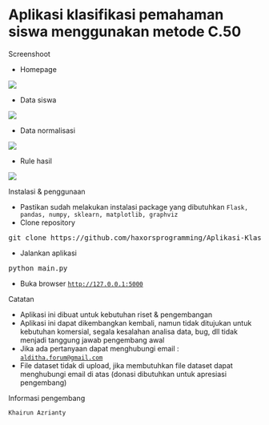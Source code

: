 # Aplikasi klasifikasi pemahaman siswa menggunakan metode C.50

Screenshoot 

- Homepage
<img src="https://s3.jagoanstorage.com/aditia-storage/ScienceProject/Aplikasi-Klasifikasi-Pemahaman-Siswa-C50/ss/homepage.png">

- Data siswa 
<img src="https://s3.jagoanstorage.com/aditia-storage/ScienceProject/Aplikasi-Klasifikasi-Pemahaman-Siswa-C50/ss/data_siswa.png">

- Data normalisasi 
<img src="https://s3.jagoanstorage.com/aditia-storage/ScienceProject/Aplikasi-Klasifikasi-Pemahaman-Siswa-C50/ss/normalisasi_data.png">

- Rule hasil 
<img src="https://s3.jagoanstorage.com/aditia-storage/ScienceProject/Aplikasi-Klasifikasi-Pemahaman-Siswa-C50/ss/prediksi.png">

Instalasi & penggunaan

- Pastikan sudah melakukan instalasi package yang dibutuhkan <code>Flask, pandas, numpy, sklearn, matplotlib, graphviz</code>
- Clone repository
<pre>git clone https://github.com/haxorsprogramming/Aplikasi-Klasifikasi-Pemahaman-Siswa-C50</pre>

- Jalankan aplikasi
<pre>python main.py</pre>

- Buka browser <code>http://127.0.0.1:5000</code>

Catatan

- Aplikasi ini dibuat untuk kebutuhan riset & pengembangan
- Aplikasi ini dapat dikembangkan kembali, namun tidak ditujukan untuk kebutuhan komersial, segala kesalahan analisa data, bug, dll tidak menjadi tanggung jawab pengembang awal
- Jika ada pertanyaan dapat menghubungi email : <code>alditha.forum@gmail.com</code>
- File dataset tidak di upload, jika membutuhkan file dataset dapat menghubungi email di atas (donasi dibutuhkan untuk apresiasi pengembang)


Informasi pengembang

<code>Khairun Azrianty</code>
